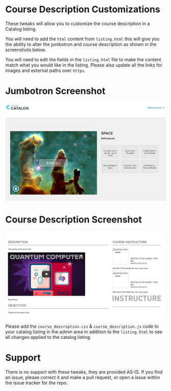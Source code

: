 # Course Description Customizations

These tweaks will allow you to customize the course description in a Catalog listing.

You will need to add the `html` content from `listing.html` this will give you the ability to alter the jumbotron and course description as shown in the screenshots below.

You will need to edit the fields in the `listing.html` file to make the content match what you would like in the listing. Please also update all the links for images and external paths over `https`.

# Jumbotron Screenshot
![Alt text](./jumbotron.png?raw=true "Course Description")

# Course Description Screenshot
![Alt text](./course_description.png?raw=true "Course Description")

Please add the `course_description.css` & `course_description.js` code to your catalog listing in the admin area in addition to the `listing.html` to see all changes applied to the catalog listing.

# Support
There is no support with these tweaks, they are provided AS-IS. If you find an issue, please correct it and make a pull request, or open a issue within the issue tracker for the repo.
